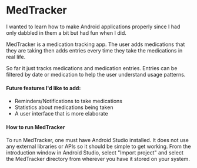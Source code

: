 # MedTracker

I wanted to learn how to make Android applications properly since I had only
dabbled in them a bit but had fun when I did.

MedTracker is a medication tracking app. The user adds medications that they are
taking then adds entries every time they take the medications in real life.

So far it just tracks medications and medication entries. Entries can be filtered
by date or medication to help the user understand usage patterns.

#### Future features I'd like to add:

- Reminders/Notifications to take medications
- Statistics about medications being taken
- A user interface that is more elaborate

#### How to run MedTracker

To run MedTracker, one must have Android Studio installed. It does not use
any external libraries or APIs so it should be simple to get working. From
the introduction window in Android Studio, select "Import project" and
select the MedTracker directory from wherever you have it stored on your system.
